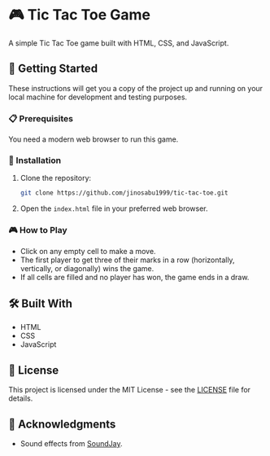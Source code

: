 # 🎮 Tic Tac Toe Game

A simple Tic Tac Toe game built with HTML, CSS, and JavaScript.

## 🚀 Getting Started

These instructions will get you a copy of the project up and running on your local machine for development and testing purposes.

### 📋 Prerequisites

You need a modern web browser to run this game.

### 🔧 Installation

1. Clone the repository:

   ```bash
   git clone https://github.com/jinosabu1999/tic-tac-toe.git
   ```

2. Open the `index.html` file in your preferred web browser.

### 🎮 How to Play

- Click on any empty cell to make a move.
- The first player to get three of their marks in a row (horizontally, vertically, or diagonally) wins the game.
- If all cells are filled and no player has won, the game ends in a draw.

## 🛠️ Built With

- HTML
- CSS
- JavaScript


## 📝 License

This project is licensed under the MIT License - see the [LICENSE](LICENSE) file for details.

## 🙏 Acknowledgments

- Sound effects from [SoundJay](https://www.soundjay.com/button-sounds.html).
